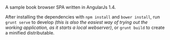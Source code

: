A sample book browser SPA written in AngularJs 1.4.

After installing the dependencies with `npm install` and `bower install`, run `grunt serve` to develop *(this is also the easiest way of trying out the working application, as it starts a local webserver)*, or `grunt build` to create a minified distributable.
